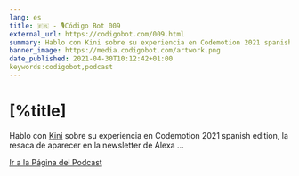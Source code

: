 ```yaml
---
lang: es
title: 🇪🇸 - 🎙Código Bot 009
external_url: https://codigobot.com/009.html
summary: Hablo con Kini sobre su experiencia en Codemotion 2021 spanish edition, la resaca de aparecer en la newsletter de Alexa ...
banner_image: https://media.codigobot.com/artwork.png
date_published: 2021-04-30T10:12:42+01:00
keywords:codigobot,podcast
---
```


# [%title]

Hablo con [Kini](https://kinisoftware.com/) sobre su experiencia en Codemotion 2021 spanish edition, la resaca de aparecer en la newsletter de Alexa ...


[Ir a la Página del Podcast]([%external_url])
